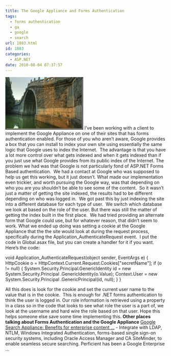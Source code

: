 ```yaml
---
title: The Google Appliance and Forms Authentication
tags:
  - forms authentication
  - ga
  - google
  - search
url: 1883.html
id: 1883
categories:
  - ASP.NET
date: 2010-08-04 07:37:57
---
```


![iStock_000003551835Medium](/uploads/2010/08/iStock_000003551835Medium.jpg "iStock_000003551835Medium") I’ve been working with a client to implement the Google Appliance on one of their sites that has forms authentication enabled. For those of you who aren’t aware, Google provides a box that you can install to index your own site using essentially the same logic that Google uses to index the Internet.  The advantage is that you have a lot more control over what gets indexed and when it gets indexed than if you just use what Google provides from its public index of the Internet.  The problem we had was that Google is not particularly fond of ASP.NET Forms Based authentication.  We had a contact at Google who was supposed to help us get this working, but it just doesn’t. What made our implementation even trickier, and worth pursuing the Google way, was that depending on who you are you shouldn’t be able to see some of the content.  So it wasn’t just a matter of getting the site indexed, the results had to be different depending on who was logged in.  We got past this by just indexing the site into a different database for each type of user.  We switch which database we look at based on the role of the user. But there was still the matter of getting the index built in the first place.  We had tried providing an alternate form that Google could use, but for whatever reason, that didn’t seem to work. What we ended up doing was setting a cookie at the Google Appliance that the the site would look at during the request process, specifically during the Application_AuthenticateRequest event.  I put the code in Global.asax file, but you can create a handler for it if you want. Here’s the code:

void Application_AuthenticateRequest(object sender, EventArgs e)
{
    HttpCookie  o =
       HttpContext.Current.Request.Cookies\["secretName"\];
    if (o != null)
    {
        System.Security.Principal.GenericIdentity id =
            new System.Security.Principal
               .GenericIdentity(o.Value);
        Context.User =
            new System.Security.Principal
                .GenericPrincipal(id, null);
    }
}

All this does is look for the cookie and set the current user name to the value that is in the cookie.  This is enough for .NET forms authentication to think the user is logged in. Our role information is retrieved using a property in a class so in the code that looks to see what role the user is a part of, we look at the username and hard wire the role based on that user. Hope this helps someone else save some time implementing this. **Other places talking about Forms Authentication and the Google Appliance** [Google Search Appliance: Benefits for enterprise content ...](//blogs.perficient.com/ecm/blog/2009/12/21/google-search-appliance-benefits-for-enterprise-content/) \- Integrate with LDAP, NTLM, Windows Integrated Authentication, forms-based single sign-on security systems, including Oracle Access Manager and CA SiteMinder, to enable seamless secure searching. Perficient has been a Google Enterprise ...

